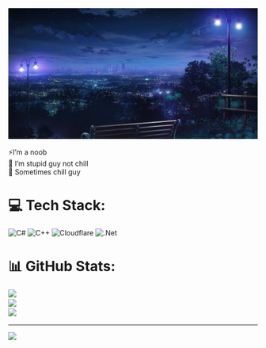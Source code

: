<img src="readme.jpg" />

⚡I’m a noob <br>🌱 I’m stupid guy not chill<br>💬 Sometimes chill guy


# 💻 Tech Stack:
![C#](https://img.shields.io/badge/c%23-%23239120.svg?style=for-the-badge&logo=csharp&logoColor=white) ![C++](https://img.shields.io/badge/c++-%2300599C.svg?style=for-the-badge&logo=c%2B%2B&logoColor=white) ![Cloudflare](https://img.shields.io/badge/Cloudflare-F38020?style=for-the-badge&logo=Cloudflare&logoColor=white) ![.Net](https://img.shields.io/badge/.NET-5C2D91?style=for-the-badge&logo=.net&logoColor=white)
# 📊 GitHub Stats:
![](https://github-readme-stats.vercel.app/api?username=octopuslowtech&theme=dark&hide_border=false&include_all_commits=false&count_private=false)<br/>
![](https://github-readme-streak-stats.herokuapp.com/?user=octopuslowtech&theme=dark&hide_border=false)<br/>
![](https://github-readme-stats.vercel.app/api/top-langs/?username=octopuslowtech&theme=dark&hide_border=false&include_all_commits=false&count_private=false&layout=compact)

---
[![](https://visitcount.itsvg.in/api?id=octopuslowtech&icon=0&color=0)](https://visitcount.itsvg.in)

<!-- Proudly created with GPRM ( https://gprm.itsvg.in ) -->
